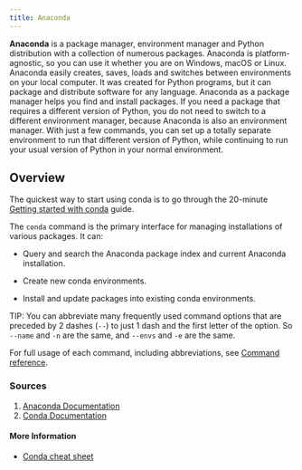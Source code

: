 ```yaml
---
title: Anaconda
---
```

**Anaconda** is a package manager, environment manager and Python distribution with a collection of numerous packages. Anaconda is platform-agnostic, so you can use it whether you are on Windows, macOS or Linux.
Anaconda easily creates, saves, loads and switches between environments on your local computer. It was created for Python programs, but it can package and distribute software for any language.
Anaconda as a package manager helps you find and install packages. If you need a package that requires a different version of Python, you do not need to switch to a different environment manager, because Anaconda is also an environment manager. With just a few commands, you can set up a totally separate environment to run that different version of Python, while continuing to run your usual version of Python in your normal environment.


## Overview

The quickest way to start using conda is to go through the
20-minute [Getting started with conda](https://conda.io/docs/user-guide/getting-started.html) guide.

The ``conda`` command is the primary interface for managing
installations of various packages. It can:

* Query and search the Anaconda package index and current
  Anaconda installation.

* Create new conda environments.

* Install and update packages into existing conda environments.

TIP: You can abbreviate many frequently used command options that
are preceded by 2 dashes (``--``) to just 1 dash and the first
letter of the option. So ``--name`` and ``-n`` are the same, and
``--envs`` and ``-e`` are the same.

For full usage of each command, including abbreviations, see
[Command reference](https://conda.io/docs/commands.html).


### Sources
1. [Anaconda Documentation](https://docs.anaconda.com/)
2. [Conda Documentation](https://conda.io/docs/)

#### More Information
- [Conda cheat sheet](https://conda.io/docs/user-guide/cheatsheet.html)
